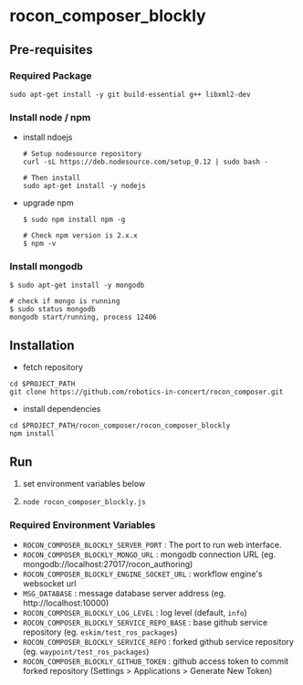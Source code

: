 rocon_composer_blockly
======================

## Pre-requisites




### Required Package


```
sudo apt-get install -y git build-essential g++ libxml2-dev
```

### Install node / npm

* install ndoejs

	```
	# Setup nodesource repository
	curl -sL https://deb.nodesource.com/setup_0.12 | sudo bash -

	# Then install
	sudo apt-get install -y nodejs
	```

* upgrade npm

	```
	$ sudo npm install npm -g

	# Check npm version is 2.x.x
	$ npm -v
	```



### Install mongodb

```
$ sudo apt-get install -y mongodb

# check if mongo is running
$ sudo status mongodb
mongodb start/running, process 12406
```


## Installation

* fetch repository

```
cd $PROJECT_PATH
git clone https://github.com/robotics-in-concert/rocon_composer.git
```

* install dependencies

```
cd $PROJECT_PATH/rocon_composer/rocon_composer_blockly
npm install
```


## Run

1. set environment variables below

<!--
export ROCON_COMPOSER_BLOCKLY_SERVER_PORT=9999
export ROCON_COMPOSER_BLOCKLY_ROSBRIDGE_URL=ws://127.0.0.1:9090
export ROCON_COMPOSER_BLOCKLY_MONGO_URL=mongodb://localhost:27017/rocon_authoring
export MSG_DATABASE=http://localhost:10000
export ROCON_COMPOSER_BLOCKLY_DELAY_AFTER_TOPICS=2000
export ROCON_COMPOSER_BLOCKLY_PUBLISH_DELAY=100
export ROCON_COMPOSER_BLOCKLY_LOG_LEVEL=info
-->

2. `node rocon_composer_blockly.js`


### Required Environment Variables

  - `ROCON_COMPOSER_BLOCKLY_SERVER_PORT` : The port to run web interface.
  - `ROCON_COMPOSER_BLOCKLY_MONGO_URL` : mongodb connection URL (eg. mongodb://localhost:27017/rocon_authoring)
  - `ROCON_COMPOSER_BLOCKLY_ENGINE_SOCKET_URL` : workflow engine's websocket url
  - `MSG_DATABASE` : message database server address (eg. http://localhost:10000)
  - `ROCON_COMPOSER_BLOCKLY_LOG_LEVEL` : log level (default, `info`)
  - `ROCON_COMPOSER_BLOCKLY_SERVICE_REPO_BASE` : base github service repository (eg. `eskim/test_ros_packages`)
  - `ROCON_COMPOSER_BLOCKLY_SERVICE_REPO` : forked github service repository (eg. `waypoint/test_ros_packages`)
  - `ROCON_COMPOSER_BLOCKLY_GITHUB_TOKEN` : github access token to commit forked repository (Settings > Applications > Generate New Token)

<!--

#### Command line arguemtns

* `--web` : enable blockly web interface
* `--engine` : enable workflow engine
* `--workflow=workflow1 --workflow==workflow2 ...` : workflow names to load (force engine to start)

-->
